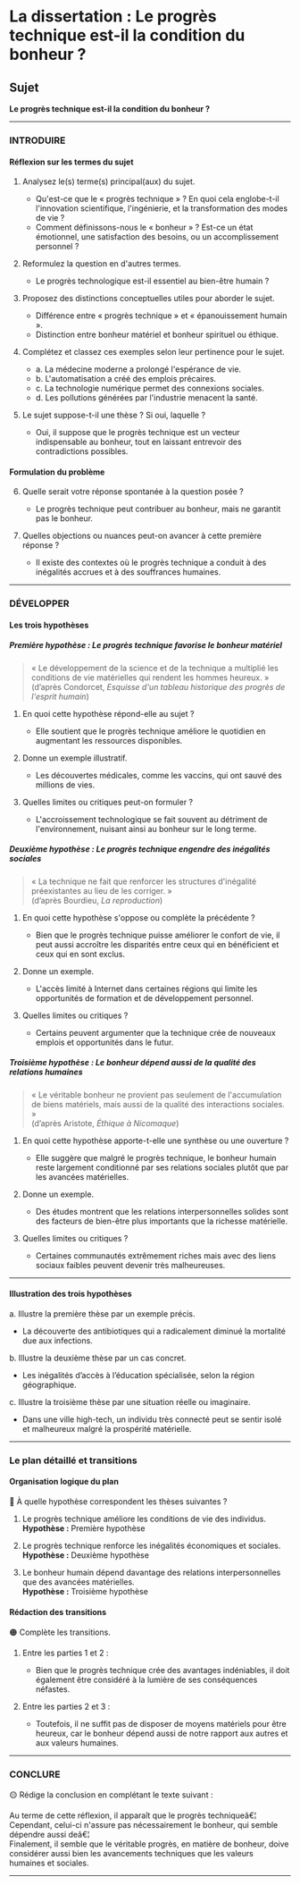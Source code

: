 # La dissertation : Le progrès technique est-il la condition du bonheur ?

## Sujet
**Le progrès technique est-il la condition du bonheur ?**

---

### INTRODUIRE

#### Réflexion sur les termes du sujet

1. Analysez le(s) terme(s) principal(aux) du sujet.
   - Qu'est-ce que le « progrès technique » ? En quoi cela englobe-t-il l'innovation scientifique, l'ingénierie, et la transformation des modes de vie ?
   - Comment définissons-nous le « bonheur » ? Est-ce un état émotionnel, une satisfaction des besoins, ou un accomplissement personnel ?
   
2. Reformulez la question en d'autres termes.
   - Le progrès technologique est-il essentiel au bien-être humain ?
   
3. Proposez des distinctions conceptuelles utiles pour aborder le sujet.
   - Différence entre « progrès technique » et « épanouissement humain ».
   - Distinction entre bonheur matériel et bonheur spirituel ou éthique.
   
4. Complétez et classez ces exemples selon leur pertinence pour le sujet.
   - a. La médecine moderne a prolongé l'espérance de vie.  
   - b. L'automatisation a créé des emplois précaires.  
   - c. La technologie numérique permet des connexions sociales.  
   - d. Les pollutions générées par l'industrie menacent la santé.

5. Le sujet suppose-t-il une thèse ? Si oui, laquelle ?
   - Oui, il suppose que le progrès technique est un vecteur indispensable au bonheur, tout en laissant entrevoir des contradictions possibles.

#### Formulation du problème

6. Quelle serait votre réponse spontanée à la question posée ?
   - Le progrès technique peut contribuer au bonheur, mais ne garantit pas le bonheur.

7. Quelles objections ou nuances peut-on avancer à cette première réponse ?
   - Il existe des contextes où le progrès technique a conduit à des inégalités accrues et à des souffrances humaines.

---

### DÉVELOPPER

#### Les trois hypothèses

##### Première hypothèse : Le progrès technique favorise le bonheur matériel

> « Le développement de la science et de la technique a multiplié les conditions de vie matérielles qui rendent les hommes heureux. »  
> (d’après Condorcet, *Esquisse d'un tableau historique des progrès de l'esprit humain*)

1. En quoi cette hypothèse répond-elle au sujet ?
   - Elle soutient que le progrès technique améliore le quotidien en augmentant les ressources disponibles.
   
2. Donne un exemple illustratif.
   - Les découvertes médicales, comme les vaccins, qui ont sauvé des millions de vies.
   
3. Quelles limites ou critiques peut-on formuler ?
   - L'accroissement technologique se fait souvent au détriment de l'environnement, nuisant ainsi au bonheur sur le long terme.

##### Deuxième hypothèse : Le progrès technique engendre des inégalités sociales

> « La technique ne fait que renforcer les structures d'inégalité préexistantes au lieu de les corriger. »  
> (d’après Bourdieu, *La reproduction*)

1. En quoi cette hypothèse s'oppose ou complète la précédente ?
   - Bien que le progrès technique puisse améliorer le confort de vie, il peut aussi accroître les disparités entre ceux qui en bénéficient et ceux qui en sont exclus.
   
2. Donne un exemple.
   - L'accès limité à Internet dans certaines régions qui limite les opportunités de formation et de développement personnel.
   
3. Quelles limites ou critiques ?
   - Certains peuvent argumenter que la technique crée de nouveaux emplois et opportunités dans le futur.

##### Troisième hypothèse : Le bonheur dépend aussi de la qualité des relations humaines

> « Le véritable bonheur ne provient pas seulement de l'accumulation de biens matériels, mais aussi de la qualité des interactions sociales. »  
> (d’après Aristote, *Éthique à Nicomaque*)

1. En quoi cette hypothèse apporte-t-elle une synthèse ou une ouverture ?
   - Elle suggère que malgré le progrès technique, le bonheur humain reste largement conditionné par ses relations sociales plutôt que par les avancées matérielles.
   
2. Donne un exemple.
   - Des études montrent que les relations interpersonnelles solides sont des facteurs de bien-être plus importants que la richesse matérielle.
   
3. Quelles limites ou critiques ?
   - Certaines communautés extrêmement riches mais avec des liens sociaux faibles peuvent devenir très malheureuses.

---

#### Illustration des trois hypothèses

a. Illustre la première thèse par un exemple précis.
   - La découverte des antibiotiques qui a radicalement diminué la mortalité due aux infections.
   
b. Illustre la deuxième thèse par un cas concret.
   - Les inégalités d’accès à l’éducation spécialisée, selon la région géographique.
   
c. Illustre la troisième thèse par une situation réelle ou imaginaire.
   - Dans une ville high-tech, un individu très connecté peut se sentir isolé et malheureux malgré la prospérité matérielle.

---

### Le plan détaillé et transitions

#### Organisation logique du plan

🔴 À quelle hypothèse correspondent les thèses suivantes ?

1. Le progrès technique améliore les conditions de vie des individus.  
   **Hypothèse :** Première hypothèse

2. Le progrès technique renforce les inégalités économiques et sociales.  
   **Hypothèse :** Deuxième hypothèse

3. Le bonheur humain dépend davantage des relations interpersonnelles que des avancées matérielles.  
   **Hypothèse :** Troisième hypothèse

#### Rédaction des transitions

🟠 Complète les transitions.

1. Entre les parties 1 et 2 :  
   - Bien que le progrès technique crée des avantages indéniables, il doit également être considéré à la lumière de ses conséquences néfastes.
   
2. Entre les parties 2 et 3 :  
   - Toutefois, il ne suffit pas de disposer de moyens matériels pour être heureux, car le bonheur dépend aussi de notre rapport aux autres et aux valeurs humaines.

---

### CONCLURE

🟡 Rédige la conclusion en complétant le texte suivant :

Au terme de cette réflexion, il apparaît que le progrès techniqueâ€¦  
Cependant, celui-ci n'assure pas nécessairement le bonheur, qui semble dépendre aussi deâ€¦  
Finalement, il semble que le véritable progrès, en matière de bonheur, doive considérer aussi bien les avancements techniques que les valeurs humaines et sociales. 

---